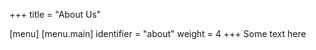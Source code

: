 +++
title = "About Us"

[menu]
  [menu.main]
    identifier = "about"
    weight = 4
+++
Some text here